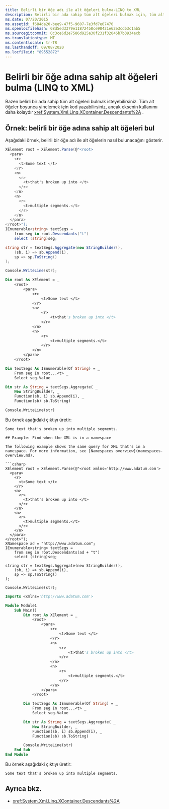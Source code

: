 ```yaml
---
title: Belirli bir öğe adı ile alt öğeleri bulma-LINQ to XML
description: Belirli bir ada sahip tüm alt öğeleri bulmak için, tüm alt öğeler arasında yineleme yapmak yerine XContainer. alt öğelerinin kullanılması daha kolay olur.
ms.date: 07/20/2015
ms.assetid: f684da20-bee9-47f5-9607-7e3fd7e67470
ms.openlocfilehash: 68d5ed3379e11872458ce98421e62e3cd53c1ab5
ms.sourcegitcommit: 0c3ce6d2e7586d925a30f231f32046b7b3934acb
ms.translationtype: MT
ms.contentlocale: tr-TR
ms.lasthandoff: 09/08/2020
ms.locfileid: "89552872"
---
```

# <a name="how-to-find-descendants-with-a-specific-element-name-linq-to-xml"></a>Belirli bir öğe adına sahip alt öğeleri bulma (LINQ to XML)

Bazen belirli bir ada sahip tüm alt öğeleri bulmak isteyebilirsiniz. Tüm alt öğeler boyunca yinelemek için kod yazabilirsiniz, ancak eksenin kullanımı daha kolaydır <xref:System.Xml.Linq.XContainer.Descendants%2A> .

## <a name="example-find-descendants-with-a-specific-element-name"></a>Örnek: belirli bir öğe adına sahip alt öğeleri bul

Aşağıdaki örnek, belirli bir öğe adı ile alt öğelerin nasıl bulunacağını gösterir.

```csharp
XElement root = XElement.Parse(@"<root>
  <para>
    <r>
      <t>Some text </t>
    </r>
    <n>
      <r>
        <t>that's broken up into </t>
      </r>
    </n>
    <n>
      <r>
        <t>multiple segments.</t>
      </r>
    </n>
  </para>
</root>");
IEnumerable<string> textSegs =
    from seg in root.Descendants("t")
    select (string)seg;

string str = textSegs.Aggregate(new StringBuilder(),
    (sb, i) => sb.Append(i),
    sp => sp.ToString()
);

Console.WriteLine(str);
```

```vb
Dim root As XElement = _
    <root>
        <para>
            <r>
                <t>Some text </t>
            </r>
            <n>
                <r>
                    <t>that's broken up into </t>
                </r>
            </n>
            <n>
                <r>
                    <t>multiple segments.</t>
                </r>
            </n>
        </para>
    </root>

Dim textSegs As IEnumerable(Of String) = _
    From seg In root...<t> _
    Select seg.Value

Dim str As String = textSegs.Aggregate( _
    New StringBuilder, _
    Function(sb, i) sb.Append(i), _
    Function(sb) sb.ToString)

Console.WriteLine(str)
```

Bu örnek aşağıdaki çıktıyı üretir:

```output
Some text that's broken up into multiple segments.

## Example: Find when the XML is in a namespace

The following example shows the same query for XML that's in a namespace. For more information, see [Namespaces overview](namespaces-overview.md).

```csharp
XElement root = XElement.Parse(@"<root xmlns='http://www.adatum.com'>
  <para>
    <r>
      <t>Some text </t>
    </r>
    <n>
      <r>
        <t>that's broken up into </t>
      </r>
    </n>
    <n>
      <r>
        <t>multiple segments.</t>
      </r>
    </n>
  </para>
</root>");
XNamespace ad = "http://www.adatum.com";
IEnumerable<string> textSegs =
    from seg in root.Descendants(ad + "t")
    select (string)seg;

string str = textSegs.Aggregate(new StringBuilder(),
    (sb, i) => sb.Append(i),
    sp => sp.ToString()
);

Console.WriteLine(str);
```

```vb
Imports <xmlns='http://www.adatum.com'>

Module Module1
    Sub Main()
        Dim root As XElement = _
            <root>
                <para>
                    <r>
                        <t>Some text </t>
                    </r>
                    <n>
                        <r>
                            <t>that's broken up into </t>
                        </r>
                    </n>
                    <n>
                        <r>
                            <t>multiple segments.</t>
                        </r>
                    </n>
                </para>
            </root>

        Dim textSegs As IEnumerable(Of String) = _
            From seg In root...<t> _
            Select seg.Value

        Dim str As String = textSegs.Aggregate( _
            New StringBuilder, _
            Function(sb, i) sb.Append(i), _
            Function(sb) sb.ToString)

        Console.WriteLine(str)
    End Sub
End Module
```

Bu örnek aşağıdaki çıktıyı üretir:

```output
Some text that's broken up into multiple segments.
```

## <a name="see-also"></a>Ayrıca bkz.

- <xref:System.Xml.Linq.XContainer.Descendants%2A>
